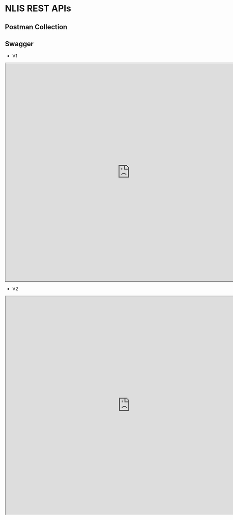 # NLIS REST APIs


## Postman Collection

## Swagger 
 - V1
<iframe src="https://service.uat.nlis.com.au/api/v1/docs/index" height="700" width="800" style="border: 1px solid #464646;"></iframe>

 - V2
<iframe src="https://service.uat.nlis.com.au/api/v2/docs/index" height="700" width="800" ></iframe>
